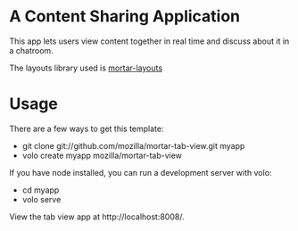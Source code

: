 # A Content Sharing Application

This app lets users view content together in real time and discuss about it in a chatroom.

The layouts library used is [mortar-layouts](https://github.com/mozilla/mortar-layouts)

# Usage

There are a few ways to get this template:

* git clone git://github.com/mozilla/mortar-tab-view.git myapp
* volo create myapp mozilla/mortar-tab-view

If you have node installed, you can run a development server with volo:

* cd myapp
* volo serve

View the tab view app at http://localhost:8008/.
